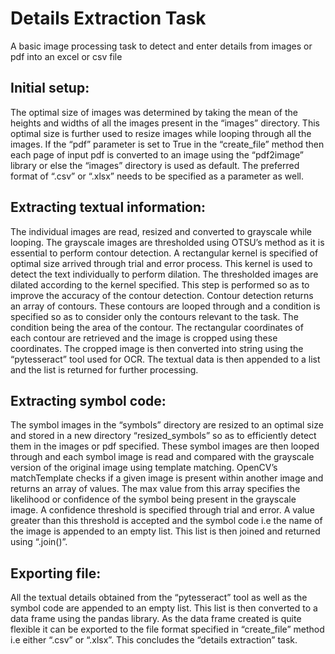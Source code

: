 # Details Extraction Task
A basic image processing task to detect and enter details from images or pdf into an excel or csv file

## Initial setup:

The optimal size of images was determined by taking the mean of the heights and widths of all the images present in the “images” directory.
This optimal size is further used to resize images while looping through all the images.
If the “pdf” parameter is set to True in the “create_file” method then each page of input pdf is converted to an image using the “pdf2image” library or else the “images” directory is used as default.
The preferred format of “.csv” or “.xlsx” needs to be specified as a parameter as well.

## Extracting textual information:

The individual images are read, resized and converted to grayscale while looping.
The grayscale images are thresholded using OTSU’s method as it is essential to perform contour detection.
A rectangular kernel is specified of optimal size arrived through trial and error process. This kernel is used to detect the text individually to perform dilation.
The thresholded images are dilated according to the kernel specified. This step is performed so as to improve the accuracy of the contour detection.
Contour detection returns an array of contours.
These contours are looped through and a condition is specified so as to consider only the contours relevant to the task. The condition being the area of the contour.
The rectangular coordinates of each contour are retrieved and the image is cropped using these coordinates.
The cropped image is then converted into string using the “pytesseract” tool used for OCR.
The textual data is then appended to a list and the list is returned for further processing.

## Extracting symbol code:

The symbol images in the “symbols” directory are resized to an optimal size and stored in a new directory “resized_symbols” so as to efficiently detect them in the images or pdf specified. 
These symbol images are then looped through and each symbol image is read and compared with the grayscale version of the original image using template matching.
OpenCV’s matchTemplate checks if a given image is present within another image and returns an array of values.
The max value from this array specifies the likelihood or confidence of the symbol being present in the grayscale image.
A confidence threshold is specified through trial and error. A value greater than this threshold is accepted and the symbol code i.e the name of the image is appended to an empty list.
This list is then joined and returned using “.join()”.

## Exporting file:

All the textual details obtained from the “pytesseract” tool as well as the symbol code are appended to an empty list.
This list is then converted to a data frame using the pandas library.
As the data frame created is quite flexible it can be exported to the file format specified in “create_file” method i.e either “.csv” or “.xlsx”.
This concludes the “details extraction” task.
